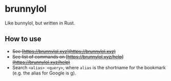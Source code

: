 # brunnylol

Like bunnylol, but written in Rust.

## How to use

- ~~See [https://brunnylol.xyz](https://brunnylol.xyz)~~
- ~~See list of commands on [https://brunnylol.xyz/help](https://brunnylol.xyz/help)~~
- Search `<alias> <query>`, where `alias` is the shortname for the bookmark (e.g. the alias for Google is g).
